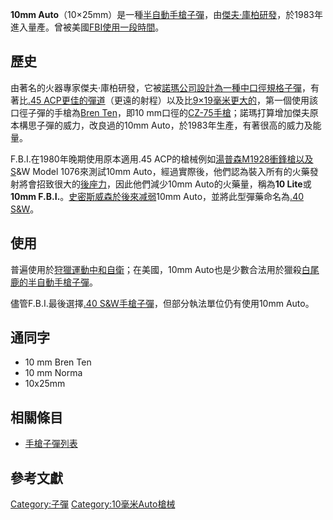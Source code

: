 **10mm
Auto**（10×25mm）是一種[半自動手槍](../Page/半自動手槍.md "wikilink")[子彈](../Page/子彈.md "wikilink")，由[傑夫·庫柏研發](https://zh.wikipedia.org/wiki/傑夫·庫柏 "wikilink")，於1983年進入量產。曾被美國[FBI使用一段時間](../Page/联邦调查局.md "wikilink")。

## 歷史

由著名的火器專家傑夫·庫柏研發，它被[諾瑪公司設計為一種中口徑規格子彈](https://zh.wikipedia.org/wiki/諾瑪精密 "wikilink")，有著比[.45
ACP更佳的彈道](../Page/.45_ACP.md "wikilink")（更遠的射程）以及比[9×19毫米更大的](https://zh.wikipedia.org/wiki/9×19mm鲁格弹 "wikilink")，第一個使用該口徑子彈的手槍為[Bren
Ten](https://zh.wikipedia.org/wiki/布倫十式半自動手槍 "wikilink")，即10
mm口徑的[CZ-75手槍](https://zh.wikipedia.org/wiki/CZ-75手槍 "wikilink")；諾瑪打算增加傑夫原本構思子彈的威力，改良過的10mm
Auto，於1983年生產，有著很高的威力及能量。

F.B.I.在1980年晚期使用原本適用.45
ACP的槍械例如[湯普森M1928衝鋒槍以及S](https://zh.wikipedia.org/wiki/湯普森衝鋒槍 "wikilink")\&W
Model 1076來測試10mm
Auto，經過實際後，他們認為裝入所有的火藥發射將會招致很大的[後座力](../Page/後座力.md "wikilink")，因此他們減少10mm
Auto的火藥量，稱為**10 Lite**或**10mm
F.B.I.**。[史密斯威森於後來减弱](https://zh.wikipedia.org/wiki/史密斯威森 "wikilink")10mm
Auto，並將此型彈藥命名為[.40 S\&W](../Page/.40_S&W.md "wikilink")。

## 使用

普遍使用於[狩獵運動中和自衛](../Page/狩獵.md "wikilink")；在美國，10mm
Auto也是少數合法用於獵殺[白尾鹿的半自動手槍子彈](../Page/白尾鹿.md "wikilink")。

儘管F.B.I.最後選擇[.40
S\&W手槍子彈](../Page/.40_S&W.md "wikilink")，但部分執法單位仍有使用10mm
Auto。

## 通同字

  - 10 mm Bren Ten
  - 10 mm Norma
  - 10x25mm

## 相關條目

  - [手槍子彈列表](../Page/手槍子彈列表.md "wikilink")

## 參考文獻

<div class="references-small">

<references>

</references>

</div>

[Category:子彈](https://zh.wikipedia.org/wiki/Category:子彈 "wikilink")
[Category:10毫米Auto槍械](https://zh.wikipedia.org/wiki/Category:10毫米Auto槍械 "wikilink")